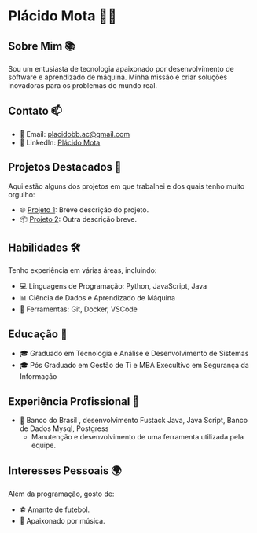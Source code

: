 # Plácido Mota 👩‍💻


## Sobre Mim 📚

Sou um entusiasta de tecnologia apaixonado por desenvolvimento de software e aprendizado de máquina. Minha missão é criar soluções inovadoras para os problemas do mundo real.

## Contato 📫

- 📧 Email: placidobb.ac@gmail.com
- 💼 LinkedIn: [Plácido Mota](https://ca.linkedin.com/in/placidomota)

## Projetos Destacados 🚀

Aqui estão alguns dos projetos em que trabalhei e dos quais tenho muito orgulho:

- 🌐 [Projeto 1](link-para-o-projeto-1): Breve descrição do projeto.
- 📦 [Projeto 2](link-para-o-projeto-2): Outra descrição breve.

## Habilidades 🛠️

Tenho experiência em várias áreas, incluindo:

- 💻 Linguagens de Programação: Python, JavaScript, Java
- 📊 Ciência de Dados e Aprendizado de Máquina
- 🧰 Ferramentas: Git, Docker, VSCode

## Educação 📖

- 🎓 Graduado em Tecnologia e Análise e Desenvolvimento de Sistemas
- 🎓 Pós Graduado em Gestão de Ti e MBA Execultivo em Segurança da Informação

## Experiência Profissional 💼

- 🏢 Banco do Brasil , desenvolvimento Fustack  Java, Java Script, Banco de Dados Mysql, Postgress 
  - Manutenção e desenvolvimento de uma ferramenta utilizada pela equipe.
 
## Interesses Pessoais 🌍

Além da programação, gosto de:

- ⚽️ Amante de futebol.
- 🎵 Apaixonado por música.

